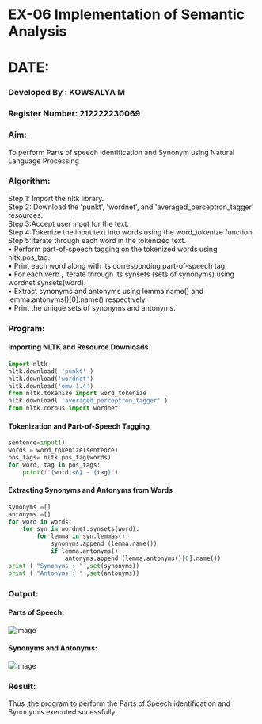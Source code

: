 # EX-06 Implementation of Semantic Analysis
# DATE:
### Developed By : KOWSALYA M
### Register Number: 212222230069
### Aim: 
To perform Parts of speech identification and Synonym using Natural Language Processing
### Algorithm:
Step 1: Import the nltk library.<br>
Step 2: Download the 'punkt', 'wordnet', and 'averaged_perceptron_tagger' resources.<br>
Step 3:Accept user input for the text.<br>
Step 4:Tokenize the input text into words using the word_tokenize function.<br>
Step 5:Iterate through each word in the tokenized text.<br>
•	Perform part-of-speech tagging on the tokenized words using nltk.pos_tag.<br>
•	Print each word along with its corresponding part-of-speech tag.<br>
•	For each verb , iterate through its synsets (sets of synonyms) using wordnet.synsets(word).<br>
•	Extract synonyms and antonyms using lemma.name() and lemma.antonyms()[0].name() respectively.<br>
•	Print the unique sets of synonyms and antonyms.
### Program:

#### Importing NLTK and Resource Downloads

```Python
import nltk
nltk.download( 'punkt' )
nltk.download('wordnet')
nltk.download('omw-1.4')
from nltk.tokenize import word_tokenize
nltk.download( 'averaged_perceptron_tagger' )
from nltk.corpus import wordnet
```
#### Tokenization and Part-of-Speech Tagging

```Python
sentence=input()
words = word_tokenize(sentence)
pos_tags= nltk.pos_tag(words)
for word, tag in pos_tags:
    print(f"{word:<6} - {tag}")
```
#### Extracting Synonyms and Antonyms from Words

```Python
synonyms =[]
antonyms =[]
for word in words:
    for syn in wordnet.synsets(word):
        for lemma in syn.lemmas():
            synonyms.append (lemma.name())
            if lemma.antonyms():
                antonyms.append (lemma.antonyms()[0].name())
print ( "Synonyms : " ,set(synonyms))
print ( "Antonyms : " ,set(antonyms))
```

### Output:
#### Parts of Speech:

![image](https://github.com/user-attachments/assets/17312b9e-5714-48c9-ab04-bb32a8507b0d)
#### Synonyms and Antonyms:

![image](https://github.com/user-attachments/assets/0c66c14f-b7f5-44cd-898e-18e906113885)

### Result:

Thus ,the program to perform the Parts of Speech identification and Synonymis executed sucessfully.<br>

